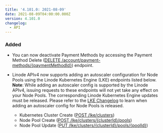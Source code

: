 ```yaml
---
title: '4.101.0: 2021-08-09'
date: 2021-08-09T04:00:00.000Z
version: 4.101.0
changelog:
  - API
---
```


### Added

- You can now deactivate Payment Methods by accessing the Payment Method Delete ([DELETE /account/payment-methods/{paymentMethodId}](https://www.linode.com/docs/api/account/#payment-method-delete)) endpoint.

- Linode APIv4 now supports adding an autoscaler configuration for Node Pools using the Linode Kubernetes Engine (LKE) endpoints listed below. **Note**: While adding an autoscaler config is supported by the Linode APIv4, issuing requests to these endpoints will not yet take any effect on your Node Pools.  The corresponding Linode Kubernetes Engine updates must be released. Please refer to the [LKE Changelog](/changelog/linode-kubernetes-engine/) to learn when adding an autoscaler config for Node Pools is released.
  - Kubernetes Cluster Create ([POST /lke/clusters](https://www.linode.com/docs/api/linode-kubernetes-engine-lke/#kubernetes-cluster-create))
  - Node Pool Create ([POST /lke/clusters/{clusterId}/pools](https://www.linode.com/docs/api/linode-kubernetes-engine-lke/#node-pool-create))
  - Node Pool Update ([PUT /lke/clusters/{clusterId}/pools/{poolId}](https://www.linode.com/docs/api/linode-kubernetes-engine-lke/#node-pool-update))

